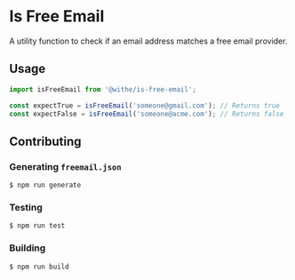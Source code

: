 # Is Free Email

A utility function to check if an email address matches a free email provider.

## Usage

```js
import isFreeEmail from '@withe/is-free-email';

const expectTrue = isFreeEmail('someone@gmail.com'); // Returns true
const expectFalse = isFreeEmail('someone@acme.com'); // Returns false
```

## Contributing

### Generating `freemail.json`

```console
$ npm run generate
```

### Testing

```console
$ npm run test
```

### Building

```console
$ npm run build
```
